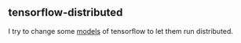 ## tensorflow-distributed

I try to change some [models](https://github.com/tensorflow/models) of tensorflow to let them run distributed.
